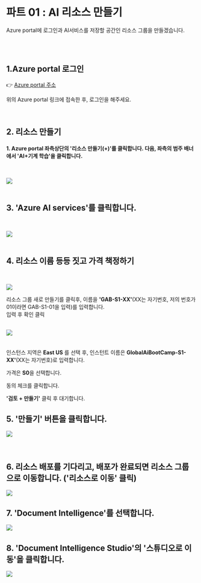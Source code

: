 # 파트 01 : AI 리소스 만들기

Azure portal에 로그인과 AI서비스를 저장할 공간인 리소스 그룹을 만들겠습니다.      
<!-- -->
<br>
<br>

## 1.Azure portal 로그인
  👉 [Azure portal 주소](https://azure.microsoft.com/ko-kr/get-started/azure-portal)  
    
위의 Azure portal 링크에 접속한 후, 로그인을 해주세요.
  
<br>

## 2. 리소스 만들기


#### 1. Azure portal 좌측상단의 '리소스 만들기(+)'를 클릭합니다.  다음, 좌측의 범주 배너에서 'AI+기계 학습'을 클릭합니다. 
<br>

![](https://github.com/pmj-chosim/azureappdeploy/raw/main/img/1.png)  
<br>

## 3. 'Azure AI services'를 클릭합니다.  
<br>

![](https://github.com/pmj-chosim/azureappdeploy/raw/main/img/2.png)  
<br>  
## 4. 리소스 이름 등등 짓고 가격 책정하기  
<br>

![](https://github.com/pmj-chosim/azureappdeploy/raw/main/img/3.png)  
  
리소스 그룹 새로 만들기를 클릭후, 이름을 **'GAB-S1-XX'**(XX는 자기번호, 저의 번호가 01이라면 GAB-S1-01을 입력)를 입력합니다.  
입력 후 확인 클릭  
<br>  

![](https://github.com/pmj-chosim/azureappdeploy/raw/main/img/4.png)    
<br>  
인스턴스 지역은 **East US** 를 선택 후, 인스턴트 이름은 **GlobalAiBootCamp-S1-XX'**(XX는 자기번호)로 입력합니다.    

가격은 **S0**을 선택합니다.

동의 체크를 클릭합니다.

**'검토 + 만들기'** 클릭 후 대기합니다.  

## 5. '만들기' 버튼을 클릭합니다.  
![](https://github.com/pmj-chosim/azureappdeploy/raw/main/img/5.png)  
<br><br>

## 6. 리소스  배포를 기다리고, 배포가 완료되면 리소스 그룹으로 이동합니다. ('리소스로 이동' 클릭)

![](https://github.com/pmj-chosim/azureappdeploy/raw/main/img/6.png)  
 

## 7. 'Document Intelligence'를 선택합니다.  
![](https://github.com/pmj-chosim/azureappdeploy/raw/main/img/7.png)  

## 8.  'Document Intelligence Studio'의 '스튜디오로 이동'을 클릭합니다.    
![](https://github.com/pmj-chosim/azureappdeploy/raw/main/img/8.png)



